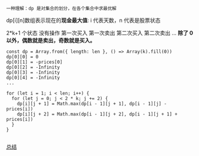 `一种理解：dp 是对集合的划分，在各个集合中求最优解`

dp[i][n]数组表示现在的**现金最大值**: i 代表天数，n 代表是股票状态

2\*k+1 个状态
没有操作
第一次买入
第一次卖出
第二次买入
第二次卖出
...
**除了 0 以外，偶数就是卖出，奇数就是买入。**

```JS
const dp = Array.from({ length: len }, () => Array(k).fill(0))
dp[0][0] = 0
dp[0][1] = -prices[0]
dp[0][2] = -Infinity
dp[0][3] = -Infinity
dp[0][4] = -Infinity
...

for (let i = 1; i < len; i++) {
  for (let j = 0; j < 2 * k; j += 2) {
    dp[i][j + 1] = Math.max(dp[i - 1][j + 1], dp[i - 1][j] - prices[i])
    dp[i][j + 2] = Math.max(dp[i - 1][j + 2], dp[i - 1][j + 1] + prices[i])
  }
}


```

[总结](https://programmercarl.com/%E5%8A%A8%E6%80%81%E8%A7%84%E5%88%92-%E8%82%A1%E7%A5%A8%E9%97%AE%E9%A2%98%E6%80%BB%E7%BB%93%E7%AF%87.html#%E5%8D%96%E8%82%A1%E7%A5%A8%E7%9A%84%E6%9C%80%E4%BD%B3%E6%97%B6%E6%9C%BA)
